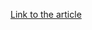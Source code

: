 [Link to the article](https://community.rsa.com/community/products/netwitness/blog/2015/11/25/detecting-glassrat-using-security-analytics-andecat)
